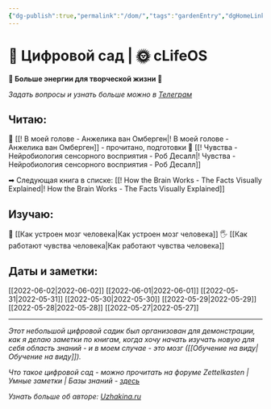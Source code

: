 ```yaml
---
{"dg-publish":true,"permalink":"/dom/","tags":"gardenEntry","dgHomeLink":true,"dgPassFrontmatter":false}
---
```



# 🌱 Цифровой сад | 🌞 cLifeOS 
**🔋 Больше энергии для творческой жизни 🎨**

*Задать вопросы и узнать больше можно в [Телеграм](https://t.me/cLifeOS)* 

## Читаю:
📗 [[! В моей голове - Анжелика ван Омберген|! В моей голове - Анжелика ван Омберген]] - прочитано, подготовки
📗 [[! Чувства - Нейробиология сенсорного восприятия - Роб Десалл|! Чувства - Нейробиология сенсорного восприятия - Роб Десалл]]

➡ Следующая книга в списке: [[! How the Brain Works - The Facts Visually Explained|! How the Brain Works - The Facts Visually Explained]]

## Изучаю:
🧠 [[Как устроен мозг человека|Как устроен мозг человека]]
🖐 [[Как работают чувства человека|Как работают чувства человека]]

## Даты и заметки:

[[2022-06-02|2022-06-02]]
[[2022-06-01|2022-06-01]]
[[2022-05-31|2022-05-31]]
[[2022-05-30|2022-05-30]]
[[2022-05-29|2022-05-29]]
[[2022-05-28|2022-05-28]]
[[2022-05-27|2022-05-27]]

---
*Этот небольшой цифровой садик был организован для демонстрации, как я делаю заметки по книгам, когда хочу начать изучать новую для себя область знаний - и в моем случае - это мозг ([[Обучение на виду|Обучение на виду]]).*

*Что такое цифровой сад - можно прочитать на форуме Zettelkasten | Умные заметки | Базы знаний - [здесь](https://zttl.space/t/czifrovye-sady-kak-unikalnoe-yavlenie-sovremennogo-virtualnogo-prostranstva/349)*

*Узнать больше об авторе: [Uzhakina.ru](https://uzhakina.ru/)*
